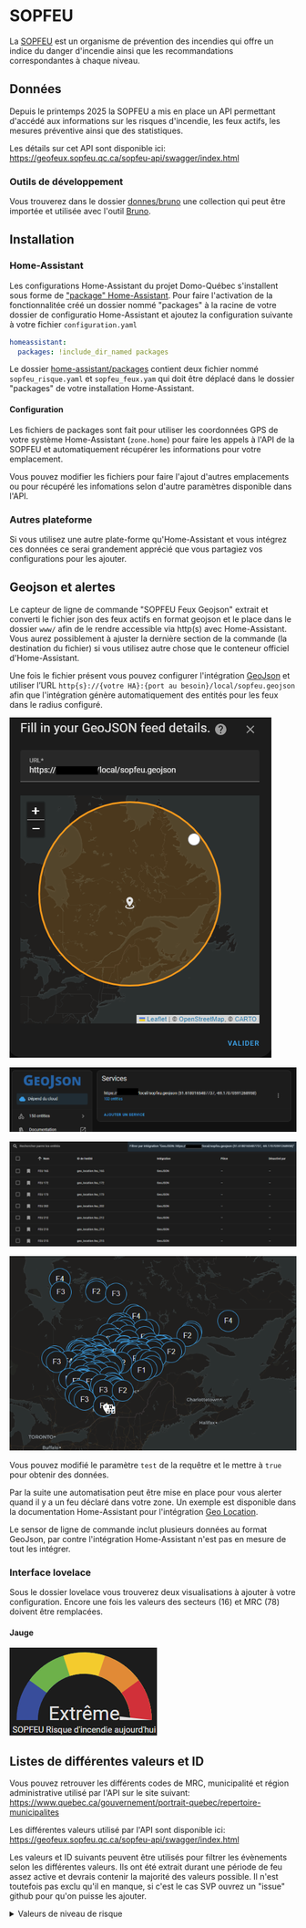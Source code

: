 # SOPFEU

La [SOPFEU](https://sopfeu.qc.ca) est un organisme de prévention des incendies qui offre un indice du danger d'incendie ainsi que les recommandations correspondantes à chaque niveau.

## Données

Depuis le printemps 2025 la SOPFEU a mis en place un API permettant d'accédé aux informations sur les risques d'incendie, les feux actifs, les mesures préventive ainsi que des statistiques.

Les détails sur cet API sont disponible ici: https://geofeux.sopfeu.qc.ca/sopfeu-api/swagger/index.html

### Outils de développement

Vous trouverez dans le dossier [donnes/bruno](donnes/bruno) une collection qui peut être importée et utilisée avec l'outil [Bruno](https://www.usebruno.com/).

## Installation

### Home-Assistant

Les configurations Home-Assistant du projet Domo-Québec s'installent sous forme de ["package" Home-Assistant](https://www.home-assistant.io/docs/configuration/packages/). Pour faire l'activation de la fonctionnalitée créé un dossier nommé "packages" à la racine de votre dossier de configuratio Home-Assistant et ajoutez la configuration suivante à votre fichier `configuration.yaml`

```yaml
homeassistant:
  packages: !include_dir_named packages
```

Le dossier [home-assistant/packages](home-assistant/packages) contient deux fichier nommé `sopfeu_risque.yaml` et `sopfeu_feux.yam` qui doit être déplacé dans le dossier "packages" de votre installation Home-Assistant.

#### Configuration

Les fichiers de packages sont fait pour utiliser les coordonnées GPS de votre système Home-Assistant (`zone.home`) pour faire les appels à l'API de la SOPFEU et automatiquement récupérer les informations pour votre emplacement.

Vous pouvez modifier les fichiers pour faire l'ajout d'autres emplacements ou pour récupéré les infomations selon d'autre paramètres disponible dans l'API.

### Autres plateforme

Si vous utilisez une autre plate-forme qu'Home-Assistant et vous intégrez ces données ce serai grandement apprécié que vous partagiez vos configurations pour les ajouter.

## Geojson et alertes

Le capteur de ligne de commande "SOPFEU Feux Geojson" extrait et converti le fichier json des feux actifs en format geojson et le place dans le dossier `www/` afin de le rendre accessible via http(s) avec Home-Assistant. Vous aurez possiblement à ajuster la dernière section de la commande (la destination du fichier) si vous utilisez autre chose que le conteneur officiel d'Home-Assistant.

Une fois le fichier présent vous pouvez configurer l'intégration [GeoJson](https://www.home-assistant.io/integrations/geo_json_events/) et utiliser l’URL `http{s}://{votre HA}:{port au besoin}/local/sopfeu.geojson` afin que l'intégration génère automatiquement des entités pour les feux dans le radius configuré.

![Configuration](images/geojson/geojson1.png)

![Alt text](images/geojson/geojson2.png)

![Alt text](images/geojson/geojson3.png)

![Alt text](images/geojson/geojson4.png)

Vous pouvez modifié le paramètre `test` de la requêtre et le mettre à `true` pour obtenir des données.

Par la suite une automatisation peut être mise en place pour vous alerter quand il y a un feu déclaré dans votre zone. Un exemple est disponible dans la documentation Home-Assistant pour l'intégration [Geo Location](https://www.home-assistant.io/integrations/geo_location/).

Le sensor de ligne de commande inclut plusieurs données au format GeoJson, par contre l'intégration Home-Assistant n'est pas en mesure de tout les intégrer.

### Interface lovelace

Sous le dossier lovelace vous trouverez deux visualisations à ajouter à votre configuration. Encore une fois les valeurs des secteurs (16) et MRC (78) doivent être remplacées.

#### Jauge

![Jauge SOPFEU](home-assistant/lovelace/jauge/sopfeu-gauge.png)

## Listes de différentes valeurs et ID

Vous pouvez retrouver les différents codes de MRC, municipalité et région administrative utilisé par l'API sur le site suivant:
https://www.quebec.ca/gouvernement/portrait-quebec/repertoire-municipalites

Les différentes valeurs utilisé par l'API sont disponible ici:
https://geofeux.sopfeu.qc.ca/sopfeu-api/swagger/index.html

Les valeurs et ID suivants peuvent être utilisés pour filtrer les évènements selon les différentes valeurs. Ils ont été extrait durant une période de feu assez active et devrais contenir la majorité des valeurs possible. Il n'est toutefois pas exclu qu'il en manque, si c'est le cas SVP ouvrez un "issue" github pour qu'on puisse les ajouter.

<details>
<summary>Valeurs de niveau de risque</summary>

| Valeur | Niveau     | Description                                                                                                                                                                                                                                                  |
| ------ | ---------- | ------------------------------------------------------------------------------------------------------------------------------------------------------------------------------------------------------------------------------------------------------------ |
| 1      | BAS        | Risque d’incendie de faible intensité à propagation limitée, c’est le bon moment pour allumer votre feu de camp.                                                                                                                                             |
| 2      | MODÉRÉ     | Risque d’incendie de surface se propageant de façon modérée et se contrôlant généralement bien, faite uniquement des feux de petite dimension (1m X 1m maximum).                                                                                             |
| 3      | ÉLEVÉ      | Risque d’incendie de surface d’intensité modérée à vigoureuse qui pose des défis de contrôle lors du combat terrestre, n’allumez pas si la vitesse du vent est supérieure à 20 km/h.                                                                         |
| 4      | TRÈS ÉLEVÉ | Risque d’incendie de forte intensité avec allumage partiel ou complet des cimes dont les conditions au front sont au-delà de la capacité des équipes terrestres, faites des feux seulement dans des installations munies d’un pare-étincelles réglementaire. |
| 5      | EXTRÊME    | Risque d’incendie de cimes de fortes intensité, qui se propage à grande vitesse et qui peut devenir incontrôlable, évitez de faire des feux.                                                                                                                 |

Source: [https://www.sopfeu.qc.ca/prevention/danger-incendie/](https://www.sopfeu.qc.ca/prevention/danger-incendie/)

</details>
